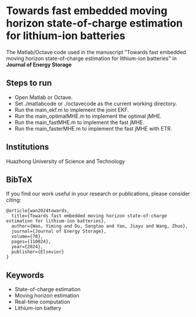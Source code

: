 # Towards fast embedded moving horizon state-of-charge estimation for lithium-ion batteries 
The Matlab/Octave code used in the manuscript "Towards fast embedded moving horizon state-of-charge estimation for lithium-ion batteries" in **Journal of Energy Storage**

## Steps to run
* Open Matlab or Octave.
* Set ./matlabcode or  ./octavecode as the current working directory.
* Run the main_ekf.m to implement the joint EKF.
* Run the main_optimalMHE.m to implement the optimal jMHE.
* Run the main_fastMHE.m to implement the fast jMHE.
* Run the main_fasterMHE.m to implement the fast jMHE with ETR.

## Institutions
Huazhong University of Science and Technology

## BibTeX
If you find our work useful in your research or publications, please consider citing:
```
@article{wan2024towards,
  title={Towards fast embedded moving horizon state-of-charge estimation for lithium-ion batteries},
  author={Wan, Yiming and Du, Songtao and Yan, Jiayu and Wang, Zhuo},
  journal={Journal of Energy Storage},
  volume={78},
  pages={110024},
  year={2024},
  publisher={Elsevier}
}
```

## Keywords
* State-of-charge estimation
* Moving horizon estimation
* Real-time computation
* Lithium-ion battery
